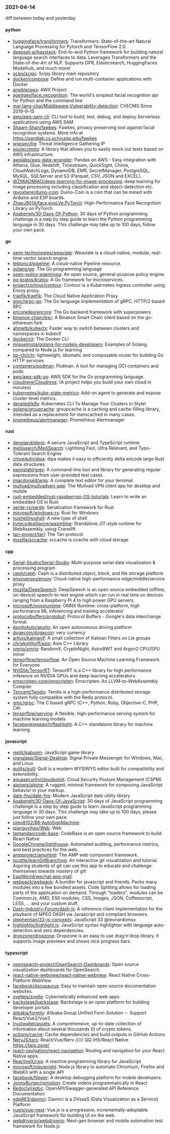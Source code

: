 ### 2021-04-14
diff between today and yesterday

#### python
* [huggingface/transformers](https://github.com/huggingface/transformers): Transformers: State-of-the-art Natural Language Processing for Pytorch and TensorFlow 2.0.
* [deepset-ai/haystack](https://github.com/deepset-ai/haystack):  End-to-end Python framework for building natural language search interfaces to data. Leverages Transformers and the State-of-the-Art of NLP. Supports DPR, Elasticsearch, HuggingFaces Modelhub, and much more!
* [scipy/scipy](https://github.com/scipy/scipy): Scipy library main repository
* [docker/compose](https://github.com/docker/compose): Define and run multi-container applications with Docker
* [ansible/awx](https://github.com/ansible/awx): AWX Project
* [ageitgey/face_recognition](https://github.com/ageitgey/face_recognition): The world's simplest facial recognition api for Python and the command line
* [mai-lang-chai/Middleware-Vulnerability-detection](https://github.com/mai-lang-chai/Middleware-Vulnerability-detection): CVECMS Since 2019-9-15
* [aws/aws-sam-cli](https://github.com/aws/aws-sam-cli): CLI tool to build, test, debug, and deploy Serverless applications using AWS SAM
* [Shawn-Shan/fawkes](https://github.com/Shawn-Shan/fawkes): Fawkes, privacy preserving tool against facial recognition systems. More info at https://sandlab.cs.uchicago.edu/fawkes
* [wgpsec/tig](https://github.com/wgpsec/tig): Threat Intelligence Gathering  IP 
* [spulec/moto](https://github.com/spulec/moto): A library that allows you to easily mock out tests based on AWS infrastructure.
* [awslabs/aws-data-wrangler](https://github.com/awslabs/aws-data-wrangler): Pandas on AWS - Easy integration with Athena, Glue, Redshift, Timestream, QuickSight, Chime, CloudWatchLogs, DynamoDB, EMR, SecretManager, PostgreSQL, MySQL, SQLServer and S3 (Parquet, CSV, JSON and EXCEL).
* [WZMIAOMIAO/deep-learning-for-image-processing](https://github.com/WZMIAOMIAO/deep-learning-for-image-processing): deep learning for image processing including classification and object-detection etc.
* [revoxhere/duino-coin](https://github.com/revoxhere/duino-coin):  Duino-Coin is a coin that can be mined with Arduino and ESP boards.
* [ZhaoJ9014/face.evoLVe.PyTorch](https://github.com/ZhaoJ9014/face.evoLVe.PyTorch): High-Performance Face Recognition Library on PyTorch
* [Asabeneh/30-Days-Of-Python](https://github.com/Asabeneh/30-Days-Of-Python): 30 days of Python programming challenge is a step by step guide to learn the Python programming language in 30 days. This challenge may take up to 100 days, follow your own pace.

#### go
* [semi-technologies/weaviate](https://github.com/semi-technologies/weaviate): Weaviate is a cloud-native, modular, real-time vector search engine
* [tektoncd/pipeline](https://github.com/tektoncd/pipeline): A cloud-native Pipeline resource.
* [golang/go](https://github.com/golang/go): The Go programming language
* [open-policy-agent/opa](https://github.com/open-policy-agent/opa): An open source, general-purpose policy engine.
* [go-kratos/kratos](https://github.com/go-kratos/kratos): A Go framework for microservices.
* [projectcontour/contour](https://github.com/projectcontour/contour): Contour is a Kubernetes ingress controller using Envoy proxy.
* [traefik/traefik](https://github.com/traefik/traefik): The Cloud Native Application Proxy
* [grpc/grpc-go](https://github.com/grpc/grpc-go): The Go language implementation of gRPC. HTTP/2 based RPC
* [encoredev/encore](https://github.com/encoredev/encore): The Go backend framework with superpowers
* [binance-chain/bsc](https://github.com/binance-chain/bsc): A Binance Smart Chain client based on the go-ethereum fork
* [ahmetb/kubectx](https://github.com/ahmetb/kubectx): Faster way to switch between clusters and namespaces in kubectl
* [docker/cli](https://github.com/docker/cli): The Docker CLI
* [miguelmota/golang-for-nodejs-developers](https://github.com/miguelmota/golang-for-nodejs-developers): Examples of Golang compared to Node.js for learning
* [go-chi/chi](https://github.com/go-chi/chi): lightweight, idiomatic and composable router for building Go HTTP services
* [containers/podman](https://github.com/containers/podman): Podman: A tool for managing OCI containers and pods
* [aws/aws-sdk-go](https://github.com/aws/aws-sdk-go): AWS SDK for the Go programming language.
* [cloudreve/Cloudreve](https://github.com/cloudreve/Cloudreve):  (A project helps you build your own cloud in minutes)
* [kubernetes/kube-state-metrics](https://github.com/kubernetes/kube-state-metrics): Add-on agent to generate and expose cluster-level metrics.
* [derailed/k9s](https://github.com/derailed/k9s):  Kubernetes CLI To Manage Your Clusters In Style!
* [golang/groupcache](https://github.com/golang/groupcache): groupcache is a caching and cache-filling library, intended as a replacement for memcached in many cases.
* [prometheus/alertmanager](https://github.com/prometheus/alertmanager): Prometheus Alertmanager

#### rust
* [denoland/deno](https://github.com/denoland/deno): A secure JavaScript and TypeScript runtime
* [meilisearch/MeiliSearch](https://github.com/meilisearch/MeiliSearch): Lightning Fast, Ultra Relevant, and Typo-Tolerant Search Engine
* [chinedufn/dipa](https://github.com/chinedufn/dipa): dipa makes it easy to efficiently delta encode large Rust data structures.
* [pemistahl/grex](https://github.com/pemistahl/grex): A command-line tool and library for generating regular expressions from user-provided test cases
* [jmacdonald/amp](https://github.com/jmacdonald/amp): A complete text editor for your terminal.
* [mullvad/mullvadvpn-app](https://github.com/mullvad/mullvadvpn-app): The Mullvad VPN client app for desktop and mobile
* [rust-embedded/rust-raspberrypi-OS-tutorials](https://github.com/rust-embedded/rust-raspberrypi-OS-tutorials):  Learn to write an embedded OS in Rust 
* [serde-rs/serde](https://github.com/serde-rs/serde): Serialization framework for Rust
* [microsoft/windows-rs](https://github.com/microsoft/windows-rs): Rust for Windows
* [nushell/nushell](https://github.com/nushell/nushell): A new type of shell
* [bytecodealliance/wasmtime](https://github.com/bytecodealliance/wasmtime): Standalone JIT-style runtime for WebAssembly, using Cranelift
* [tari-project/tari](https://github.com/tari-project/tari): The Tari protocol
* [mozilla/sccache](https://github.com/mozilla/sccache): sccache is ccache with cloud storage

#### cpp
* [Serial-Studio/Serial-Studio](https://github.com/Serial-Studio/Serial-Studio): Multi-purpose serial data visualization & processing program
* [ceph/ceph](https://github.com/ceph/ceph): Ceph is a distributed object, block, and file storage platform
* [envoyproxy/envoy](https://github.com/envoyproxy/envoy): Cloud-native high-performance edge/middle/service proxy
* [mozilla/DeepSpeech](https://github.com/mozilla/DeepSpeech): DeepSpeech is an open source embedded (offline, on-device) speech-to-text engine which can run in real time on devices ranging from a Raspberry Pi 4 to high power GPU servers.
* [microsoft/onnxruntime](https://github.com/microsoft/onnxruntime): ONNX Runtime: cross-platform, high performance ML inferencing and training accelerator
* [protocolbuffers/protobuf](https://github.com/protocolbuffers/protobuf): Protocol Buffers - Google's data interchange format
* [ApolloAuto/apollo](https://github.com/ApolloAuto/apollo): An open autonomous driving platform
* [dogecoin/dogecoin](https://github.com/dogecoin/dogecoin): very currency
* [artivis/kalmanif](https://github.com/artivis/kalmanif): A small collection of Kalman Filters on Lie groups
* [chriskohlhoff/asio](https://github.com/chriskohlhoff/asio): Asio C++ Library
* [xmrig/xmrig](https://github.com/xmrig/xmrig): RandomX, CryptoNight, AstroBWT and Argon2 CPU/GPU miner
* [tensorflow/tensorflow](https://github.com/tensorflow/tensorflow): An Open Source Machine Learning Framework for Everyone
* [NVIDIA/TensorRT](https://github.com/NVIDIA/TensorRT): TensorRT is a C++ library for high performance inference on NVIDIA GPUs and deep learning accelerators.
* [emscripten-core/emscripten](https://github.com/emscripten-core/emscripten): Emscripten: An LLVM-to-WebAssembly Compiler
* [Tencent/Tendis](https://github.com/Tencent/Tendis): Tendis is a high-performance distributed storage system fully compatible with the Redis protocol.
* [grpc/grpc](https://github.com/grpc/grpc): The C based gRPC (C++, Python, Ruby, Objective-C, PHP, C#)
* [tensorflow/serving](https://github.com/tensorflow/serving): A flexible, high-performance serving system for machine learning models
* [facebookresearch/flashlight](https://github.com/facebookresearch/flashlight): A C++ standalone library for machine learning

#### javascript
* [replit/kaboom](https://github.com/replit/kaboom): JavaScript game library
* [signalapp/Signal-Desktop](https://github.com/signalapp/Signal-Desktop): Signal  Private Messenger for Windows, Mac, and Linux
* [quilljs/quill](https://github.com/quilljs/quill): Quill is a modern WYSIWYG editor built for compatibility and extensibility.
* [aquasecurity/cloudsploit](https://github.com/aquasecurity/cloudsploit): Cloud Security Posture Management (CSPM)
* [alpinejs/alpine](https://github.com/alpinejs/alpine): A rugged, minimal framework for composing JavaScript behavior in your markup.
* [date-fns/date-fns](https://github.com/date-fns/date-fns):  Modern JavaScript date utility library 
* [Asabeneh/30-Days-Of-JavaScript](https://github.com/Asabeneh/30-Days-Of-JavaScript): 30 days of JavaScript programming challenge is a step by step guide to learn JavaScript programming language in 30 days. This challenge may take up to 100 days, please just follow your own pace.
* [simo8102/88-AutoSignMachine](https://github.com/simo8102/88-AutoSignMachine): 
* [qianguyihao/Web](https://github.com/qianguyihao/Web): Web
* [tantandao/code-base](https://github.com/tantandao/code-base): CodeBase is an open source framework to build React Native
* [GoogleChrome/lighthouse](https://github.com/GoogleChrome/lighthouse): Automated auditing, performance metrics, and best practices for the web.
* [ampproject/amphtml](https://github.com/ampproject/amphtml): The AMP web component framework.
* [pcottle/learnGitBranching](https://github.com/pcottle/learnGitBranching): An interactive git visualization and tutorial. Aspiring students of git can use this app to educate and challenge themselves towards mastery of git!
* [EastWorld/wechat-app-mall](https://github.com/EastWorld/wechat-app-mall): 
* [webpack/webpack](https://github.com/webpack/webpack): A bundler for javascript and friends. Packs many modules into a few bundled assets. Code Splitting allows for loading parts of the application on demand. Through "loaders", modules can be CommonJs, AMD, ES6 modules, CSS, Images, JSON, Coffeescript, LESS, ... and your custom stuff.
* [Dash-Industry-Forum/dash.js](https://github.com/Dash-Industry-Forum/dash.js): A reference client implementation for the playback of MPEG DASH via Javascript and compliant browsers.
* [stephentian/33-js-concepts](https://github.com/stephentian/33-js-concepts):   JavaScript 33 @leonardomso
* [highlightjs/highlight.js](https://github.com/highlightjs/highlight.js): JavaScript syntax highlighter with language auto-detection and zero dependencies.
* [dropzone/dropzone](https://github.com/dropzone/dropzone): Dropzone is an easy to use drag'n'drop library. It supports image previews and shows nice progress bars.

#### typescript
* [opensearch-project/OpenSearch-Dashboards](https://github.com/opensearch-project/OpenSearch-Dashboards): Open source visualization dashboards for OpenSearch.
* [react-native-webview/react-native-webview](https://github.com/react-native-webview/react-native-webview): React Native Cross-Platform WebView
* [facebook/docusaurus](https://github.com/facebook/docusaurus): Easy to maintain open source documentation websites.
* [sveltejs/svelte](https://github.com/sveltejs/svelte): Cybernetically enhanced web apps
* [backstage/backstage](https://github.com/backstage/backstage): Backstage is an open platform for building developer portals
* [alibaba/formily](https://github.com/alibaba/formily): Alibaba Group Unified Form Solution -- Support React/Vue2/Vue3
* [trustwallet/assets](https://github.com/trustwallet/assets): A comprehensive, up-to-date collection of information about several thousands (!) of crypto tokens.
* [actions/cache](https://github.com/actions/cache): Cache dependencies and build outputs in GitHub Actions
* [NervJS/taro](https://github.com/NervJS/taro):  React/Vue/Nerv ///// QQ /H5/React Native  https://taro.zone/
* [react-navigation/react-navigation](https://github.com/react-navigation/react-navigation): Routing and navigation for your React Native apps
* [ReactiveX/rxjs](https://github.com/ReactiveX/rxjs): A reactive programming library for JavaScript
* [microsoft/playwright](https://github.com/microsoft/playwright): Node.js library to automate Chromium, Firefox and WebKit with a single API
* [facebook/flipper](https://github.com/facebook/flipper): A desktop debugging platform for mobile developers.
* [JonnyBurger/remotion](https://github.com/JonnyBurger/remotion):  Create videos programmatically in React
* [Redocly/redoc](https://github.com/Redocly/redoc):  OpenAPI/Swagger-generated API Reference Documentation
* [edp963/davinci](https://github.com/edp963/davinci): Davinci is a DVsaaS (Data Visualization as a Service) Platform
* [vuejs/vue-next](https://github.com/vuejs/vue-next):  Vue.js is a progressive, incrementally-adoptable JavaScript framework for building UI on the web.
* [webdriverio/webdriverio](https://github.com/webdriverio/webdriverio): Next-gen browser and mobile automation test framework for Node.js
